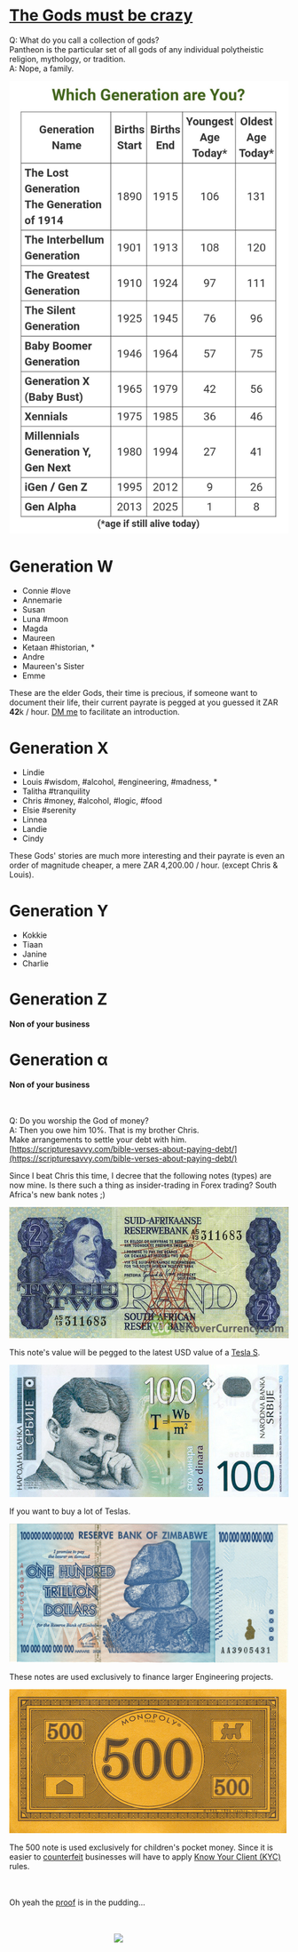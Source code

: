 # <a href="https://en.wikipedia.org/wiki/The_Gods_Must_Be_Crazy">The Gods must be crazy</a>

Q: What do you call a collection of gods?  
    Pantheon is the particular set of all gods of any individual polytheistic religion, mythology, or tradition.  
A: Nope, a family.


![](./media/generations.jpg)

# Generation W
* Connie #love
* Annemarie
* Susan
* Luna #moon
* Magda
* Maureen
* Ketaan #historian, *
* Andre
* Maureen's Sister
* Emme

These are the elder Gods, their time is precious, if someone want to document their life, their current payrate is pegged at you guessed it ZAR **42**k / hour.
[DM me](https://twitter.com/lcordier_x/) to facilitate an introduction.

# Generation X
* Lindie
* Louis #wisdom, #alcohol, #engineering, #madness, *
* Talitha #tranquility
* Chris #money, #alcohol, #logic, #food
* Elsie #serenity
* Linnea
* Landie
* Cindy

These Gods' stories are much more interesting and their payrate is even an order of magnitude cheaper, a mere ZAR 4,200.00 / hour.  (except Chris & Louis).

# Generation Y
* Kokkie
* Tiaan
* Janine
* Charlie

# Generation Z
**Non of your business**

# Generation &alpha;
**Non of your business**


<br/><br/>
Q: Do you worship the God of money?  
A: Then you owe him 10%. That is my brother Chris.  
    Make arrangements to settle your debt with him.  
    [https://scripturesavvy.com/bible-verses-about-paying-debt/](https://scripturesavvy.com/bible-verses-about-paying-debt/)



Since I beat Chris this time, I decree that the following notes (types) are now mine.
Is there such a thing as insider-trading in Forex trading? South Africa's new bank notes ;)

![](./media/2_rand.jpg)

This note's value will be pegged to the latest USD value of a [Tesla S](./media/how_i_buy_a_car.jpg). 


![](./media/100_dinara.jpg)

If you want to buy a lot of Teslas.


![](./media/100000000000_zim_dollars.jpg)

These notes are used exclusively to finance larger Engineering projects.


![](./media/monopoly.jpg)

The 500 note is used exclusively for children's pocket money. Since it is easier to [counterfeit](https://en.wikipedia.org/wiki/Counterfeit_money) businesses will have to apply [Know Your Client (KYC)](https://www.investopedia.com/terms/k/knowyourclient.asp) rules.

<br><br>
Oh yeah the <a href="http://louiscordier.com/the_3_book_of_louis/">proof</a> is in the pudding...

<br><br>
<img src="https://louiscordier.com/fin.jpg?blog=20231231" style="width: 25%; display: block; margin: 0 auto;">
